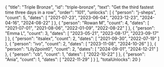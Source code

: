{
  "title": "Triple Bronze",
  "id": "triple-bronze",
  "text": "Get the third fastest time three days in a row",
  "order": "101",
  "unlocks": [
    {
      "person": "j-sheps",
      "count": 5,
      "dates": [
        "2021-07-23",
        "2023-06-04",
        "2023-12-23",
        "2024-04-16",
        "2024-08-22"
      ]
    },
    {
      "person": "Rowan M",
      "count": 4,
      "dates": [
        "2021-07-01",
        "2021-08-06",
        "2022-01-09",
        "2022-08-22"
      ]
    },
    {
      "person": "Emma L",
      "count": 3,
      "dates": [
        "2023-05-21",
        "2023-08-17",
        "2023-09-17"
      ]
    },
    {
      "person": "itsalex",
      "count": 2,
      "dates": [
        "2021-09-30",
        "2022-07-19"
      ]
    },
    {
      "person": "ivo",
      "count": 2,
      "dates": [
        "2023-11-08",
        "2024-10-26"
      ]
    },
    {
      "person": "Lily2point0",
      "count": 2,
      "dates": [
        "2024-09-01",
        "2024-12-21"
      ]
    },
    {
      "person": "cb",
      "count": 1,
      "dates": [
        "2022-10-22"
      ]
    },
    {
      "person": "Ania",
      "count": 1,
      "dates": [
        "2022-11-29"
      ]
    }
  ],
  "totalUnlocks": 20
}